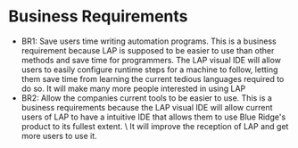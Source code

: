 <h1>Business Requirements</h1>
<ul>
  <li>BR1: Save users time writing automation programs. This is a business requirement because LAP is supposed to be easier to use than other methods
   and save time for programmers. The LAP visual IDE will allow users to easily configure runtime steps 
   for a machine to follow, letting them save time from learning the current tedious languages required to do so. 
   It will make many more people interested in using LAP</li>
  <li>BR2: Allow the companies current tools to be easier to use. This is a business requirements because the LAP visual IDE
   will allow current users of LAP to have a intuitive IDE that allows them to use Blue Ridge's product to its fullest extent. \
   It will improve the reception of LAP and get more users to use it.</li>

